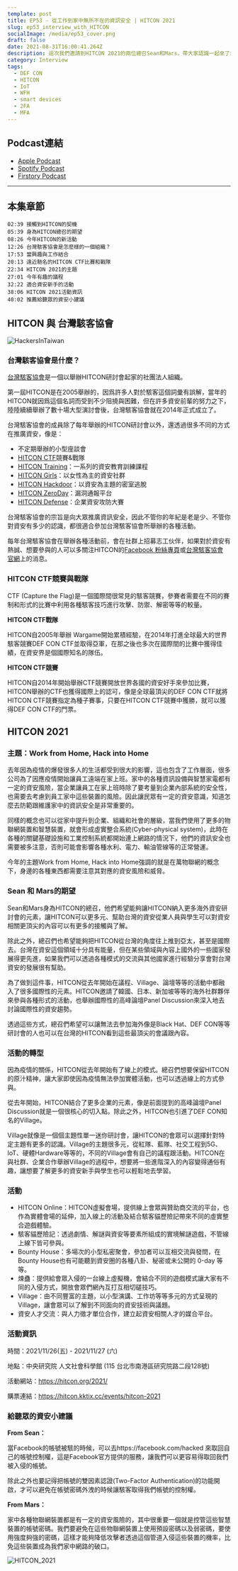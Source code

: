 ```yaml
---
template: post
title: EP53 - 從工作到家中無所不在的資訊安全 | HITCON 2021
slug: ep53_interview_with_HITCON
socialImage: /media/ep53_cover.png
draft: false
date: 2021-08-31T16:00:41.264Z
description: 這次我們邀請到HITCON 2021的兩位總召Sean和Mars，帶大家認識一起來了解一下神秘的台灣駭客協會以及國際知名的HITCON研討會！
category: Interview
tags:
  - DEF CON
  - HITCON
  - IoT
  - WFH
  - smart devices
  - 2FA
  - MFA
---
```

## Podcast連結

* [Apple Podcast](https://podcasts.apple.com/tw/podcast/ep52-%E9%9D%9E%E7%A7%91%E6%8A%80%E5%85%AC%E5%8F%B8%E7%9A%84%E8%B3%87%E5%AE%89%E6%87%89%E5%B0%8D%E8%88%87%E9%9B%A3%E8%99%95/id1513276667?i=1000526199480)
* [Spotify Podcast](https://open.spotify.com/episode/1BcXLCj9MqyQYdoAlXOOKd?si=Ia01B_qdSZuZNgDqKml0GA&dl_branch=1)
* [Firstory Podcast](https://open.firstory.me/story/ckswpt7cgj6rq09566g9cefgc)

- - -

## 本集章節

`02:39 接觸到HITCON的契機`\
`05:39 身為HITCON總召的期望`\
`08:26 今年HITCON的新活動`\
`12:26 台灣駭客協會是怎麼樣的一個組織？`\
`17:53 當興趣與工作結合`\
`20:13 遠近馳名的HITCON CTF比賽和戰隊`\
`22:34 HITCON 2021的主題`\
`27:01 今年有趣的議程`\
`32:22 適合資安新手的活動`\
`38:06 HITCON 2021活動資訊`\
`40:02 推薦給聽眾的資安小建議`

## HITCON 與 台灣駭客協會

![HackersInTaiwan](/media/hitcon_hackersintaiwan.png "Association of Hackers in Taiwan")

### **台灣駭客協會是什麼？**

[台灣駭客協會](https://hacker.org.tw/)是一個以舉辦HITCON研討會起家的社團法人組織。

第一屆HITCON是在2005舉辦的，因爲許多人對於駭客這個詞彙有誤解，當年的HITCON就因爲這個名詞而受到不少阻撓與困難，但在許多資安前輩的努力之下，陸陸續續舉辦了數十場大型演討會後，台灣駭客協會就在2014年正式成立了。

台灣駭客協會的成員除了每年舉辦的HITCON研討會以外，還透過很多不同的方式在推廣資安，像是：

* 不定期舉辦的小型座談會
* [HITCON CTF](https://ctf2020.hitcon.org/)競賽&戰隊
* [HITCON Training](https://hacker.org.tw/zh/training.html)：一系列的資安教育訓練課程
* [HITCON Girls](https://girls.hitcon.org/main/)：以女性為主的資安社群
* [HITCON Hackdoor](https://hitcon.org/hackdoor/)：以資安為主題的密室逃脫
* [HITCON ZeroDay](https://zeroday.hitcon.org/)：漏洞通報平台
* [HITCON Defense](https://defense.hitcon.org/)：企業資安攻防大賽

台灣駭客協會的宗旨是向大眾推廣資訊安全，因此不管你的年紀是老是少、不管你對資安有多少的認識，都很適合參加台灣駭客協會所舉辦的各種活動。

每年台灣駭客協會在舉辦各種活動前，會在社群上招募志工伙伴，如果對於資安有熱誠、想要參與的人可以多關注HITCON的[Facebook 粉絲專頁](https://www.facebook.com/HITCON)或[台灣駭客協會 官網](https://www.hacker.org.tw/)上的消息。

### **HITCON CTF競賽與戰隊**

CTF (Capture the Flag)是一個國際間很常見的駭客競賽，參賽者需要在不同的賽制和形式的比賽中利用各種駭客技巧進行攻擊、防禦、解密等等的較量。

**HITCON CTF戰隊**

HITCON自2005年舉辦 Wargame開始累積經驗，在2014年打進全球最大的世界駭客競賽DEF CON CTF並取得亞軍，在那之後也多次在國際間的比賽中獲得佳績，在資安界是個國際知名的隊伍。

**HITCON CTF競賽**

HITCON自2014年開始舉辦CTF競賽開放世界各國的資安好手來參加比賽，HITCON舉辦的CTF也獲得國際上的認可，像是全球最頂尖的DEF CON CTF就將HITCON CTF競賽指定為種子賽事，只要在HITCON CTF競賽中獲勝，就可以獲得DEF CON CTF的門票。

## **HITCON 2021**

### **主題：Work from Home, Hack into Home**

去年因為疫情的爆發很多人的生活都受到很大的影響，這也包含了工作層面，很多公司為了因應疫情開始讓員工遠端在家上班。家中的各種資訊設備與智慧家電都有一定的資安風險，當企業讓員工在家上班時除了要考量到企業內部系統的安全性，也需要去考慮到員工家中這些裝置的風險。因此讓民眾有一定的資安意識，知道怎麼去防範跟維護家中的資訊安全是非常重要的。

同樣的概念也可以從家中提升到企業、組織和社會的層級，當我們使用了更多的物聯網裝置和智慧裝置，就會形成虛實整合系統(Cyber-physical system)，此時在各種的關鍵基礎設施和工業控制系統都開始連上網路的情況下，他們的資訊安全也需要被多注意，否則可能會影響各種水利、電力、輸油管線等的正常營運。

今年的主題Work from Home, Hack into Home強調的就是在萬物聯網的概念下，身邊的各種東西都需要注意其對應的資安風險和威脅。

### **Sean 和 Mars的期望**

Sean和Mars身為HITCON的總召，他們希望能夠讓HITCON納入更多海外資安研討會的元素，讓HITCON可以更多元、幫助台灣的資安從業人員與學生可以對資安相關更頂尖的內容可以有更多的接觸與了解。

除此之外，總召們也希望能夠把HITCON從台灣的角度往上推到亞太，甚至是國際去。台灣在資安這個領域十分具有能量，但在某些領域與內容上國外的一些國家發展得更先進，如果我們可以透過各種模式的交流與其他國家進行經驗分享會對台灣資安的發展很有幫助。

為了做到這件事，HITCON從去年開始在議程、Village、論壇等等的活動中都融入了很多國際性的元素。HITCON邀請了韓國、日本、新加坡等等的海外社群夥伴來參與各種形式的活動，也舉辦國際性的高峰論壇Panel Discussion來深入地去討論國際性的資安趨勢。

透過這些方式，總召們希望可以讓無法去參加海外像是Black Hat、DEF CON等等研討會的人也可以在台灣的HITCON看到這些最頂尖的會議跟內容。

### **活動的轉型**

因為疫情的關係，HITCON從去年開始有了線上的模式。總召們想要保留HITCON的原汁精神，讓大家即使因為疫情無法參加實體活動，也可以透過線上的方式參與。

從去年開始，HITCON結合了更多企業的元素，像是前面提到的高峰論壇Panel Discussion就是一個很核心的切入點。除此之外，HITCON也引進了DEF CON知名的Village。

Village就像是一個個主題性單一迷你研討會，讓HITCON的會眾可以選擇針對特定主題有更多的認識。Village的主題很多元，從紅隊、藍隊、社交工程到5G、IoT、硬體Hardware等等的，不同的Village會有自己的議程跟活動。HITCON在與社群、企業合作舉辦Village的過程中，想要將一些進階深入的內容變得通俗有趣，讓想要了解更多的資安新手與學生也可以輕鬆地去學習。

### **活動**

* HITCON Online：HITCON虛擬會場，提供線上會眾與贊助商交流的平台，也作為實體會場的延伸，加入線上的活動及結合駭客貓歷險記帶來不同的虛實整合遊戲體驗。
* 駭客貓歷險記：透過劇情、解謎與資安等要素所組成的實境解謎遊戲，不管線上線下皆可參與。
* Bounty House：多場次的小型私密聚會，參加者可以互相交流與發問，在Bounty House也有可能聽到資安圈的各種八卦、秘密或未公開的 0-day 等等。
* 煉蠱：提供給會眾入侵的一台線上虛擬機，會結合不同的遊戲模式讓大家有不同的入侵方式，開放會眾們網內互打互相切磋技巧。
* Village：由不同豐富的主題，以小型演講、工作坊等等多元的方式呈現的Village，讓會眾可以了解到不同面向的資安技術與議題。
* 資安人才交流：與人力徵才單位合作，建立起資安相關人才的媒合平台。

### **活動資訊**

時間：2021/11/26(五) - 2021/11/27 (六)

地點：中央研究院 人文社會科學館 (115 台北市南港區研究院路二段128號)

活動網站：<https://hitcon.org/2021/>

購票連結：<https://hitcon.kktix.cc/events/hitcon-2021>

### **給聽眾的資安小建議**

**From Sean：**

當Facebook的帳號被駭的時候，可以去https://facebook.com/hacked 來取回自己的帳號控制權，這是Facebook官方提供的服務，讓我們可以更容易得取回我們被入侵的帳號。

除此之外也要記得把帳號的雙因素認證(Two-Factor Authentication)的功能開啟，才可以避免在帳號密碼外洩的時候讓駭客取得我們帳號的控制權。

**From Mars：**

家中各種物聯網裝置都是有一定的資安風險的，其中很重要一個就是控管這些智慧裝置的帳號密碼。我們要避免在這些物聯網裝置上使用預設密碼以及弱密碼，要使用強度夠強的密碼，這樣才能夠降低攻擊者透過這個管道入侵這些裝置的機率，比免這些裝置成為我們家中網路的破口。

![HITCON_2021](/media/hitcon_2021.png "HITCON_2021_banner")